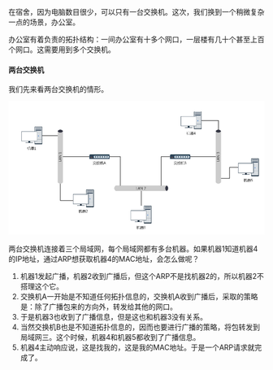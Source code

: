 在宿舍，因为电脑数目很少，可以只有一台交换机。这次，我们换到一个稍微复杂一点的场景，办公室。

办公室有着负责的拓扑结构：一间办公室有十多个网口，一层楼有几十个甚至上百个网口。这需要用到多个交换机。

#### 两台交换机

我们先来看两台交换机的情形。

![两台交换机.jpg](../../_img/两台交换机.jpg)

两台交换机连接着三个局域网，每个局域网都有多台机器。如果机器1知道机器4的IP地址，通过ARP想获取机器4的MAC地址，会怎么做呢？

1. 机器1发起广播，机器2收到广播后，但这个ARP不是找机器2的，所以机器2不搭理这个它。
2. 交换机A一开始是不知道任何拓扑信息的，交换机A收到广播后，采取的策略是：除了广播包来的方向外，转发给其他的网口。
3. 于是机器3也收到了广播信息，但是这也和机器3没有关系。
4. 当然交换机B也是不知道拓扑信息的，因而也要进行广播的策略，将包转发到局域网三。这个时候，机器4和机器5都收到了广播信息。
5. 机器4主动响应说，这是找我的，这是我的MAC地址。于是一个ARP请求就完成了。
